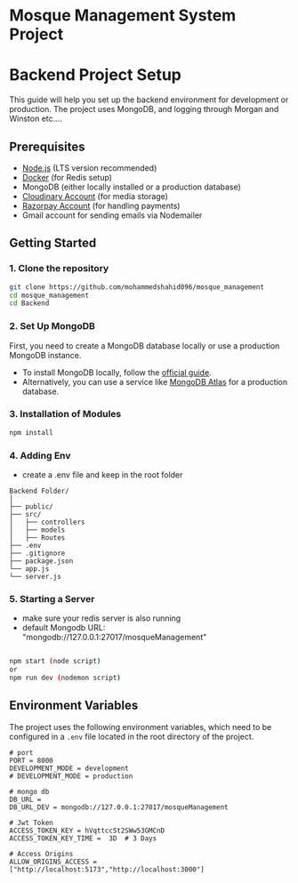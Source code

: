 # Mosque Management System Project

# Backend Project Setup

This guide will help you set up the backend environment for development or production. The project uses MongoDB, and logging through Morgan and Winston etc....

## Prerequisites

- [Node.js](https://nodejs.org/) (LTS version recommended)
- [Docker](https://www.docker.com/) (for Redis setup)
- MongoDB (either locally installed or a production database)
- [Cloudinary Account](https://cloudinary.com/) (for media storage)
- [Razorpay Account](https://razorpay.com/) (for handling payments)
- Gmail account for sending emails via Nodemailer

## Getting Started

### 1. Clone the repository

```bash
git clone https://github.com/mohammedshahid096/mosque_management
cd mosque_management
cd Backend
```

### 2. Set Up MongoDB

First, you need to create a MongoDB database locally or use a production MongoDB instance.

- To install MongoDB locally, follow the [official guide](https://docs.mongodb.com/manual/installation/).
- Alternatively, you can use a service like [MongoDB Atlas](https://www.mongodb.com/cloud/atlas) for a production database.

### 3. Installation of Modules

```bash
npm install
```

### 4. Adding Env

- create a .env file and keep in the root folder

```plaintext
Backend Folder/
│
├── public/
├── src/
│   ├── controllers
│   ├── models
│   ├── Routes
├── .env
├── .gitignore
├── package.json
└── app.js
└── server.js
```

### 5. Starting a Server

- make sure your redis server is also running
- default Mongodb URL: "mongodb://127.0.0.1:27017/mosqueManagement"

```bash

npm start (node script)
or
npm run dev (nodemon script)
```

## Environment Variables

The project uses the following environment variables, which need to be configured in a `.env` file located in the root directory of the project.

```plaintext
# port
PORT = 8000
DEVELOPMENT_MODE = development
# DEVELOPMENT_MODE = production

# mongo db
DB_URL =
DB_URL_DEV = mongodb://127.0.0.1:27017/mosqueManagement

# Jwt Token
ACCESS_TOKEN_KEY = hVqttccSt2SWw53GMCnD
ACCESS_TOKEN_KEY_TIME =  3D  # 3 Days

# Access Origins
ALLOW_ORIGINS_ACCESS =["http://localhost:5173","http://localhost:3000"]

```
